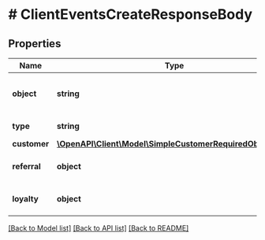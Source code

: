 # # ClientEventsCreateResponseBody

## Properties

Name | Type | Description | Notes
------------ | ------------- | ------------- | -------------
**object** | **string** | The object represented is an &#x60;event&#x60;. | [optional] [default to 'event']
**type** | **string** | The event name. | [optional]
**customer** | [**\OpenAPI\Client\Model\SimpleCustomerRequiredObjectType**](SimpleCustomerRequiredObjectType.md) |  |
**referral** | **object** | A &#x60;null&#x60; referral object. | [optional]
**loyalty** | **object** | A &#x60;null&#x60; loyalty object. | [optional]

[[Back to Model list]](../../README.md#models) [[Back to API list]](../../README.md#endpoints) [[Back to README]](../../README.md)
